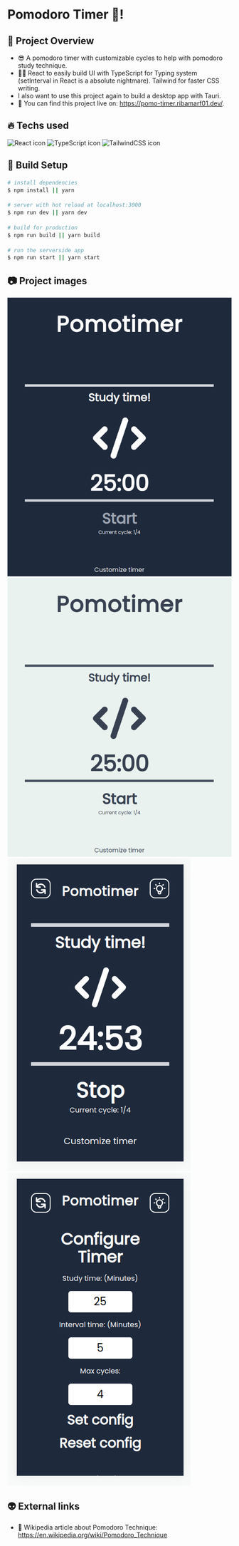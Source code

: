 # Pomodoro Timer 🍅!

## 👀 Project Overview

- 😎 A pomodoro timer with customizable cycles to help with pomodoro study technique.
- 👨‍💻 React to easily build UI with TypeScript for Typing system (setInterval in React is a absolute nightmare). Tailwind for faster CSS writing. 
- I also want to use this project again to build a desktop app with Tauri.
- 🔗 You can find this project live on: https://pomo-timer.ribamarf01.dev/.

## 🔥 Techs used

<div style="
    display: inline-block
">
    <img src="https://cdn.jsdelivr.net/gh/devicons/devicon/icons/react/react-original.svg" height="40" width="40" alt="React icon" />
    <img src="https://cdn.jsdelivr.net/gh/devicons/devicon/icons/typescript/typescript-original.svg" height="40" width="40" alt="TypeScript icon"/>
    <img src="https://cdn.jsdelivr.net/gh/devicons/devicon/icons/tailwindcss/tailwindcss-plain.svg" height="40" width="40" alt="TailwindCSS icon" />
</div>

## 🔧 Build Setup

```bash
# install dependencies
$ npm install || yarn

# server with hot reload at localhost:3000
$ npm run dev || yarn dev

# build for production
$ npm run build || yarn build

# run the serverside app
$ npm run start || yarn start

```

## 📷 Project images

<img src="./github/images/img1.png" alt="project image 1" />
<img src="./github/images/img2.png" alt="project image 2" />
<img src="./github/images/img3.png" alt="project image 3" />
<img src="./github/images/img4.png" alt="project image 4" />

## 👽 External links

- 🔗 Wikipedia article about Pomodoro Technique: https://en.wikipedia.org/wiki/Pomodoro_Technique